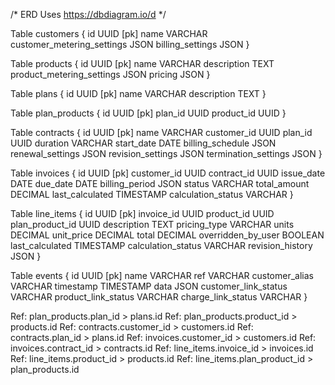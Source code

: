 /* ERD Uses https://dbdiagram.io/d */

Table customers {
  id UUID [pk]
  name VARCHAR
  customer_metering_settings JSON
  billing_settings JSON
}

Table products {
  id UUID [pk]
  name VARCHAR
  description TEXT
  product_metering_settings JSON
  pricing JSON
}

Table plans {
  id UUID [pk]
  name VARCHAR
  description TEXT
}

Table plan_products {
  id UUID [pk]
  plan_id UUID
  product_id UUID
}

Table contracts {
  id UUID [pk]
  name VARCHAR
  customer_id UUID
  plan_id UUID
  duration VARCHAR
  start_date DATE
  billing_schedule JSON
  renewal_settings JSON
  revision_settings JSON
  termination_settings JSON
}

Table invoices {
  id UUID [pk]
  customer_id UUID
  contract_id UUID
  issue_date DATE
  due_date DATE
  billing_period JSON
  status VARCHAR
  total_amount DECIMAL
  last_calculated TIMESTAMP
  calculation_status VARCHAR
}

Table line_items {
  id UUID [pk]
  invoice_id UUID
  product_id UUID
  plan_product_id UUID
  description TEXT
  pricing_type VARCHAR
  units DECIMAL
  unit_price DECIMAL
  total DECIMAL
  overridden_by_user BOOLEAN
  last_calculated TIMESTAMP
  calculation_status VARCHAR
  revision_history JSON
}

Table events {
  id UUID [pk]
  name VARCHAR
  ref VARCHAR
  customer_alias VARCHAR
  timestamp TIMESTAMP
  data JSON
  customer_link_status VARCHAR
  product_link_status VARCHAR
  charge_link_status VARCHAR
}

Ref: plan_products.plan_id > plans.id
Ref: plan_products.product_id > products.id
Ref: contracts.customer_id > customers.id
Ref: contracts.plan_id > plans.id
Ref: invoices.customer_id > customers.id
Ref: invoices.contract_id > contracts.id
Ref: line_items.invoice_id > invoices.id
Ref: line_items.product_id > products.id
Ref: line_items.plan_product_id > plan_products.id